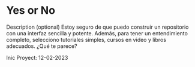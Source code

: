 # Yes or No

Description (optional)
Estoy seguro de que puedo construir un repositorio con una interfaz sencilla y potente. Además, para tener un entendimiento completo, selecciono tutoriales simples, cursos en video y libros adecuados. ¿Qué te parece?

Inic Proyect: 12-02-2023
